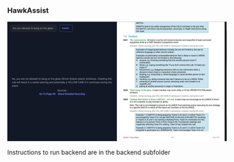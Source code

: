 ### HawkAssist

![Image](/assets/demo.png)

Instructions to run backend are in the backend subfolder